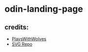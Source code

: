 # odin-landing-page

## credits:

- [PlaysWithWolves](https://www.deviantart.com/playswithwolves/art/Hugin-and-Munin-459400161)
- [SVG Repo](https://www.svgrepo.com/vectors/viking/)
